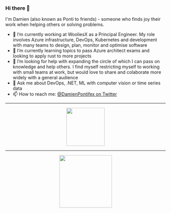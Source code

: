 ### Hi there 👋

I'm Damien (also known as Ponti to friends) - someone who finds joy their work when helping others or solving problems.

- 🔭 I’m currently working at WooliesX as a Principal Engineer. My role involves Azure infrastructure, DevOps, Kubernetes and development with many teams to design, plan, monitor and optimise software
- 🌱 I’m currently learning topics to pass Azure architect exams and looking to apply rust to more projects
- 🤔 I’m looking for help with expanding the circle of which I can pass on knowledge and help others. I find myself restricting myself to working with small teams at work, but would love to share and colaborate more widely with a general audience
- 💬 Ask me about DevOps, .NET, ML with computer vision or time series data
- 📫 How to reach me: [@DamienPontifex on Twitter](https://twitter.com/DamienPontifex)

---

<p align="center">
  <a href="https://www.credly.com/badges/9b21d303-dd0b-44fa-a544-33597d46ffa8">
    <img src="https://images.credly.com/size/680x680/images/6a254dad-77e5-4e71-8049-94e5c7a15981/azure-fundamentals-600x600.png" width="120" />
  </a>
</p>

---

<p align="center">
  <a href="https://github.com/damienpontifex?tab=repositories">
    <img
      align="center"
      height="165"
      src="https://github-readme-stats.vercel.app/api?username=damienpontifex&count_private=true&show_icons=true&custom_title=Github%20Status&theme=dark"
    />
  </a>
</p>
